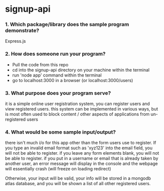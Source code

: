 # signup-api

### 1. Which package/library does the sample program demonstrate?
Express.js

### 2. How does someone run your program?
- Pull the code from this repo
- cd into the signup-api directory on your machine within the terminal
- run 'node app' command within the terminal
- go to localhost:3000 in a browser (or localhost:3000/users)
  
### 3. What purpose does your program serve?
it is a simple online user registration system, you can register users and view registered users.
this system can be implemented in various ways, but is most often used to block content / other aspects of applications from un-registered users

### 4. What would be some sample input/output?
there isn't much i/o for this app other than the form users use to register. If you type an invalid email format such as 'xyz123' into the email field, you will
not be able to register. if you leave any form elements blank, you will not be able to register. if you put in a username or email that is already taken by another user, an error message will display in the console and the webpage will essentially crash (will freeze on loading redirect)

Otherwise, your input will be valid, your info will be stored in a mongodb atlas database, and you will be shown a list of all other registered users.
